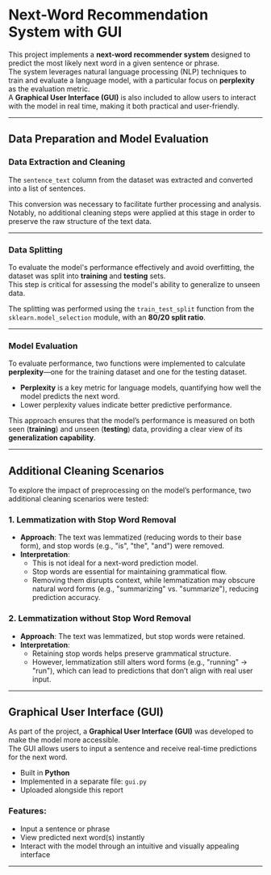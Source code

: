 # Next-Word Recommendation System with GUI

This project implements a **next-word recommender system** designed to predict the most likely next word in a given sentence or phrase.  
The system leverages natural language processing (NLP) techniques to train and evaluate a language model, with a particular focus on **perplexity** as the evaluation metric.  
A **Graphical User Interface (GUI)** is also included to allow users to interact with the model in real time, making it both practical and user-friendly.

---

##  Data Preparation and Model Evaluation

### Data Extraction and Cleaning
The `sentence_text` column from the dataset was extracted and converted into a list of sentences.  

This conversion was necessary to facilitate further processing and analysis. Notably, no additional cleaning steps were applied at this stage in order to preserve the raw structure of the text data.

---

### Data Splitting
To evaluate the model's performance effectively and avoid overfitting, the dataset was split into **training** and **testing** sets.  
This step is critical for assessing the model's ability to generalize to unseen data.  

The splitting was performed using the `train_test_split` function from the `sklearn.model_selection` module, with an **80/20 split ratio**.

---

### Model Evaluation
To evaluate performance, two functions were implemented to calculate **perplexity**—one for the training dataset and one for the testing dataset.  

- **Perplexity** is a key metric for language models, quantifying how well the model predicts the next word.  
- Lower perplexity values indicate better predictive performance.  

This approach ensures that the model’s performance is measured on both seen (**training**) and unseen (**testing**) data, providing a clear view of its **generalization capability**.

---

##  Additional Cleaning Scenarios
To explore the impact of preprocessing on the model’s performance, two additional cleaning scenarios were tested:

### 1. Lemmatization with Stop Word Removal
- **Approach**: The text was lemmatized (reducing words to their base form), and stop words (e.g., "is", "the", "and") were removed.  
- **Interpretation**:  
  - This is not ideal for a next-word prediction model.  
  - Stop words are essential for maintaining grammatical flow.  
  - Removing them disrupts context, while lemmatization may obscure natural word forms (e.g., "summarizing" vs. "summarize"), reducing prediction accuracy.

### 2. Lemmatization without Stop Word Removal
- **Approach**: The text was lemmatized, but stop words were retained.  
- **Interpretation**:  
  - Retaining stop words helps preserve grammatical structure.  
  - However, lemmatization still alters word forms (e.g., "running" → "run"), which can lead to predictions that don’t align with real user input.

---

##  Graphical User Interface (GUI)
As part of the project, a **Graphical User Interface (GUI)** was developed to make the model more accessible.  
The GUI allows users to input a sentence and receive real-time predictions for the next word.

- Built in **Python**  
- Implemented in a separate file: `gui.py`  
- Uploaded alongside this report  

### Features:
- Input a sentence or phrase  
- View predicted next word(s) instantly  
- Interact with the model through an intuitive and visually appealing interface  

---

